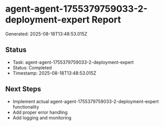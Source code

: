 # agent-agent-1755379759033-2-deployment-expert Report

Generated: 2025-08-18T13:48:53.015Z

## Status
- Task: agent-agent-1755379759033-2-deployment-expert
- Status: Completed
- Timestamp: 2025-08-18T13:48:53.015Z

## Next Steps
- Implement actual agent-agent-1755379759033-2-deployment-expert functionality
- Add proper error handling
- Add logging and monitoring
